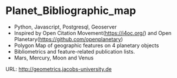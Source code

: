 # Planet_Bibliographic_map
- Python, Javascript, Postgresql, Geoserver
- Inspired by Open Citation Movement(https://i4oc.org/) and Open Planetary(https://github.com/openplanetary)
- Polygon Map of geographic features on 4 planetary objects
- Bibliometrics and feature-related publication lists.
- Mars, Mercury, Moon and Venus

URL: http://geometrics.jacobs-university.de

